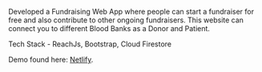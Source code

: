 Developed a Fundraising Web App where people can start a fundraiser for free and also contribute to other ongoing fundraisers.
This website can connect you to different Blood Banks as a Donor and Patient.

Tech Stack - ReachJs, Bootstrap, Cloud Firestore

Demo found here: [Netlify](https://charit-able.netlify.app/).
